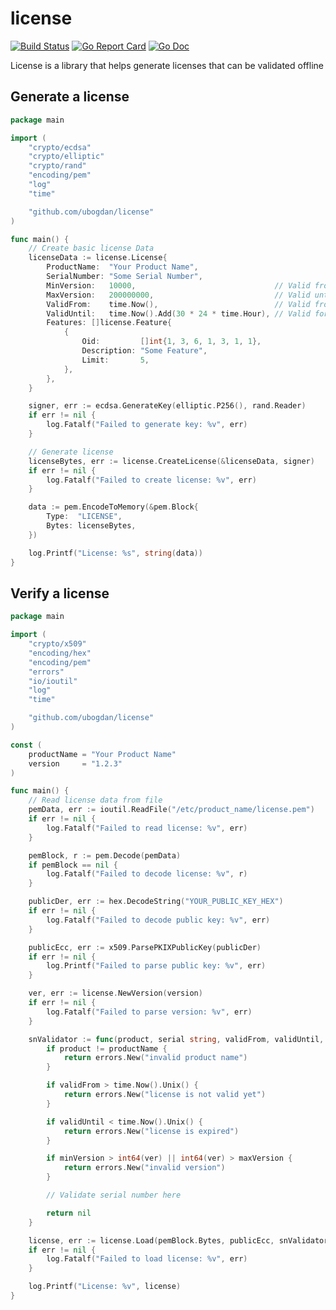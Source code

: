 # license
[![Build Status](https://github.com/ubogdan/license/actions/workflows/unit-test.yml/badge.svg?branch=master)](https://github.com/features/actions)
[![Go Report Card](https://goreportcard.com/badge/github.com/ubogdan/license)](https://goreportcard.com/report/github.com/ubogdan/license)
[![Go Doc](https://godoc.org/github.com/ubogdan/license?status.svg)](https://godoc.org/github.com/ubogdan/license)

License is a library that helps generate licenses that can be validated offline

Generate a license
------------------

```go
package main

import (
	"crypto/ecdsa"
	"crypto/elliptic"
	"crypto/rand"
	"encoding/pem"
	"log"
	"time"

	"github.com/ubogdan/license"
)

func main() {
	// Create basic license Data
	licenseData := license.License{
		ProductName:  "Your Product Name",
		SerialNumber: "Some Serial Number",
		MinVersion:   10000,                               // Valid from v0.0.1
		MaxVersion:   200000000,                           // Valid until v2.0.0
		ValidFrom:    time.Now(),                          // Valid from today
		ValidUntil:   time.Now().Add(30 * 24 * time.Hour), // Valid for 30 days
		Features: []license.Feature{
			{
				Oid:         []int{1, 3, 6, 1, 3, 1, 1},
				Description: "Some Feature",
				Limit:       5,
			},
		},
	}

	signer, err := ecdsa.GenerateKey(elliptic.P256(), rand.Reader)
	if err != nil {
		log.Fatalf("Failed to generate key: %v", err)
	}

	// Generate license
	licenseBytes, err := license.CreateLicense(&licenseData, signer)
	if err != nil {
		log.Fatalf("Failed to create license: %v", err)
	}

	data := pem.EncodeToMemory(&pem.Block{
		Type:  "LICENSE",
		Bytes: licenseBytes,
	})

	log.Printf("License: %s", string(data))
}

```

Verify a license
------------------
```go
package main

import (
	"crypto/x509"
	"encoding/hex"
	"encoding/pem"
	"errors"
	"io/ioutil"
	"log"
	"time"

	"github.com/ubogdan/license"
)

const (
	productName = "Your Product Name"
	version     = "1.2.3"
)

func main() {
	// Read license data from file
	pemData, err := ioutil.ReadFile("/etc/product_name/license.pem")
	if err != nil {
		log.Fatalf("Failed to read license: %v", err)
	}

	pemBlock, r := pem.Decode(pemData)
	if pemBlock == nil {
		log.Fatalf("Failed to decode license: %v", r)
	}

	publicDer, err := hex.DecodeString("YOUR_PUBLIC_KEY_HEX")
	if err != nil {
		log.Fatalf("Failed to decode public key: %v", err)
	}

	publicEcc, err := x509.ParsePKIXPublicKey(publicDer)
	if err != nil {
		log.Printf("Failed to parse public key: %v", err)
	}

	ver, err := license.NewVersion(version)
	if err != nil {
		log.Fatalf("Failed to parse version: %v", err)
	}

	snValidator := func(product, serial string, validFrom, validUntil, minVersion, maxVersion int64) error {
		if product != productName {
			return errors.New("invalid product name")
		}

		if validFrom > time.Now().Unix() {
			return errors.New("license is not valid yet")
		}

		if validUntil < time.Now().Unix() {
			return errors.New("license is expired")
		}

		if minVersion > int64(ver) || int64(ver) > maxVersion {
			return errors.New("invalid version")
		}

		// Validate serial number here

		return nil
	}

	license, err := license.Load(pemBlock.Bytes, publicEcc, snValidator)
	if err != nil {
		log.Fatalf("Failed to load license: %v", err)
	}

	log.Printf("License: %v", license)
}

```